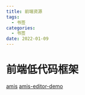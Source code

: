 ```yaml
---
title: 前端资源
tags:
  - 书签 
categories:
  - 书签 
date: 2022-01-09
---
```


# 前端低代码框架
[amis](https://github.com/baidu/amis)
[amis-editor-demo](https://github.com/aisuda/amis-editor-demo)